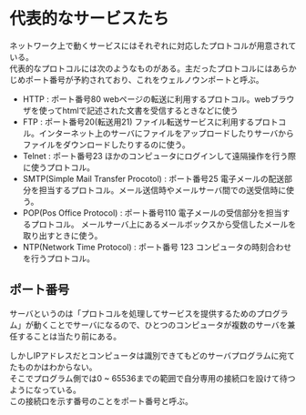 # 代表的なサービスたち

ネットワーク上で動くサービスにはそれぞれに対応したプロトコルが用意されている。  
代表的なプロトコルには次のようなものがある。主だったプロトコルにはあらかじめポート番号が予約されており、これをウェルノウンポートと呼ぶ。  

- HTTP : ポート番号80
webページの転送に利用するプロトコル。webブラウザを使ってhtmlで記述された文書を受信するときなどに使う
- FTP : ポート番号20(転送用21)
ファイル転送サービスに利用するプロトコル。インターネット上のサーバにファイルをアップロードしたりサーバからファイルをダウンロードしたりするのに使う。  
- Telnet : ポート番号23
ほかのコンピュータにログインして遠隔操作を行う際に使うプロトコル。
- SMTP(Simple Mail Transfer Procotol) : ポート番号25
電子メールの配送部分を担当するプロトコル。メール送信時やメールサーバ間での送受信時に使う。
- POP(Pos Office Protocol) : ポート番号110
電子メールの受信部分を担当するプロトコル。 メールサーバ上にあるメールボックスから受信したメールを取り出すときに使う。  
- NTP(Network Time Protocol) : ポート番号 123
コンピュータの時刻合わせを行うプロトコル。  

## ポート番号

サーバというのは「プロトコルを処理してサービスを提供するためのプログラム」が動くことでサーバになるので、ひとつのコンピュータが複数のサーバを兼任することは当たり前にある。  

しかしIPアドレスだとコンピュータは識別できてもどのサーバプログラムに宛てたものかはわからない。  
そこでプログラム側では0 ~ 65536までの範囲で自分専用の接続口を設けて待つようになっている。  
この接続口を示す番号のことをポート番号と呼ぶ。  